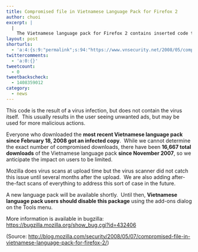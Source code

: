 ```yaml
---
title: Compromised file in Vietnamese Language Pack for Firefox 2
author: chuoi
excerpt: |
  |
    The Vietnamese language pack for Firefox 2 contains inserted code to load remote content.
layout: post
shorturls:
  - 'a:4:{s:9:"permalink";s:94:"https://www.vnsecurity.net/2008/05/compromised-file-in-vietnamese-language-pack-for-firefox-2/";s:7:"tinyurl";s:26:"http://tinyurl.com/y8dfhqr";s:4:"isgd";s:18:"http://is.gd/aOtie";s:5:"bitly";s:20:"http://bit.ly/5jr6ZJ";}'
twittercomments:
  - 'a:0:{}'
tweetcount:
  - 0
tweetbackscheck:
  - 1408359012
category:
  - news
---
```

This code is the result of a virus infection, but does not contain the virus itself.  This usually results in the user seeing unwanted ads, but may be used for more malicious actions.

Everyone who downloaded the **most recent Vietnamese language pack since February 18, 2008 got an infected copy**.  While we cannot determine the exact number of compromised downloads, there have been **16,667 total downloads** of the Vietnamese language pack **since November 2007**, so we anticipate the impact on users to be limited.

Mozilla does virus scans at upload time but the virus scanner did not catch this issue until several months after the upload.  We are also adding after-the-fact scans of everything to address this sort of case in the future.

A new language pack will be available shortly.  Until then, **Vietnamese language pack users should disable this package** using the add-ons dialog on the Tools menu.

More information is available in bugzilla:[ https://bugzilla.mozilla.org/show_bug.cgi?id=432406  
][1]

(Source: <http://blog.mozilla.com/security/2008/05/07/compromised-file-in-vietnamese-language-pack-for-firefox-2/>)

 [1]: https://bugzilla.mozilla.org/show_bug.cgi?id=432406